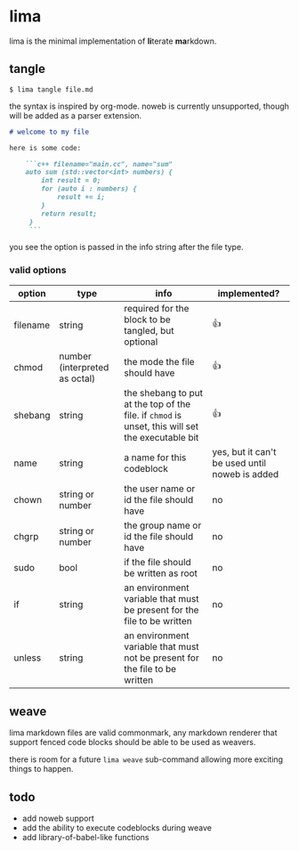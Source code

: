 # lima

lima is the minimal implementation of **li**terate **ma**rkdown.

## tangle

```shell
$ lima tangle file.md
```

the syntax is inspired by org-mode. noweb is currently unsupported, though will be added as a parser extension.

```markdown
# welcome to my file

here is some code:

	```c++ filename="main.cc", name="sum"
	auto sum (std::vector<int> numbers) {
		int result = 0;
		for (auto i : numbers) {
			result += i;
		}
		return result;
	 }
	 ```

```

you see the option is passed in the info string after the file type.

### valid options

| option | type | info | implemented? |
| -- | -- | -- | -- |
| filename | string | required for the block to be tangled, but optional | 👍 |
| chmod | number (interpreted as octal) | the mode the file should have | 👍 |
| shebang | string | the shebang to put at the top of the file. if `chmod` is unset, this will set the executable bit | 👍 |
| name | string | a name for this codeblock | yes, but it can't be used until noweb is added |
| chown | string or number | the user name or id the file should have | no |
| chgrp | string or number | the group name or id the file should have | no |
| sudo | bool | if the file should be written as root | no |
| if | string | an environment variable that must be present for the file to be written | no |
| unless | string | an environment variable that must not be present for the file to be written | no |

## weave

lima markdown files are valid commonmark, any markdown renderer that support fenced code blocks should be able to be used as weavers.

there is room for a future `lima weave` sub-command allowing more exciting things to happen.

## todo

- add noweb support
- add the ability to execute codeblocks during weave
- add library-of-babel-like functions
